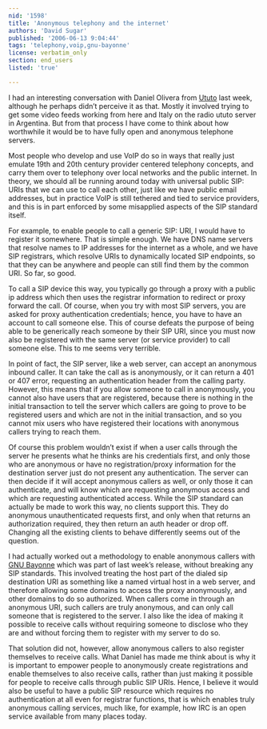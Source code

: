 ```yaml
---
nid: '1598'
title: 'Anonymous telephony and the internet'
authors: 'David Sugar'
published: '2006-06-13 9:04:44'
tags: 'telephony,voip,gnu-bayonne'
license: verbatim_only
section: end_users
listed: 'true'

---
```

I had an interesting conversation with Daniel Olivera from [Ututo](http://www.ututo.org) last week, although he perhaps didn’t perceive it as that. Mostly it involved trying to get some video feeds working from here and Italy on the radio ututo server in Argentina. But from that process I have come to think about how worthwhile it would be to have fully open and anonymous telephone servers.

Most people who develop and use VoIP do so in ways that really just emulate 19th and 20th century provider centered telephony concepts, and carry them over to telephony over local networks and the public internet. In theory, we should all be running around today with universal public SIP: URIs that we can use to call each other, just like we have public email addresses, but in practice VoIP is still tethered and tied to service providers, and this is in part enforced by some misapplied aspects of the SIP standard itself.

For example, to enable people to call a generic SIP: URI, I would have to register it somewhere. That is simple enough. We have DNS name servers that resolve names to IP addresses for the internet as a whole, and we have SIP registrars, which resolve URIs to dynamically located SIP endpoints, so that they can be anywhere and people can still find them by the common URI. So far, so good.

To call a SIP device this way, you typically go through a proxy with a public ip address which then uses the registrar information to redirect or proxy forward the call. Of course, when you try with most SIP servers, you are asked for proxy authentication credentials; hence, you have to have an account to call someone else. This of course defeats the purpose of being able to be generically reach someone by their SIP URI, since you must now also be registered with the same server (or service provider) to call someone else. This to me seems very terrible.

In point of fact, the SIP server, like a web server, can accept an anonymous inbound caller. It can take the call as is anonymously, or it can return a 401 or 407 error, requesting an authentication header from the calling party. However, this means that if you allow someone to call in anonymously, you cannot also have users that are registered, because there is nothing in the initial transaction to tell the server which callers are going to prove to be registered users and which are not in the initial transaction, and so you cannot mix users who have registered their locations with anonymous callers trying to reach them.

Of course this problem wouldn’t exist if when a user calls through the server he presents what he thinks are his credentials first, and only those who are anonymous or have no registration/proxy information for the destination server just do not present any authentication. The server can then decide if it will accept anonymous callers as well, or only those it can authenticate, and will know which are requesting anonymous access and which are requesting authenticated access. While the SIP standard can actually be made to work this way, no clients support this. They do anonymous unauthenticated requests first, and only when that returns an authorization required, they then return an auth header or drop off. Changing all the existing clients to behave differently seems out of the question.

I had actually worked out a methodology to enable anonymous callers with [GNU Bayonne](http://wiki.gnutelephony.org) which was part of last week’s release, without breaking any SIP standards. This involved treating the host part of the dialed sip destination URI as something like a named virtual host in a web server, and therefore allowing some domains to access the proxy anonymously, and other domains to do so authorized. When callers come in through an anonymous URI, such callers are truly anonymous, and can only call someone that is registered to the server. I also like the idea of making it possible to receive calls without requiring someone to disclose who they are and without forcing them to register with my server to do so.

That solution did not, however, allow anonymous callers to also register themselves to receive calls. What Daniel has made me think about is why it is important to empower people to anonymously create registrations and enable themselves to also receive calls, rather than just making it possible for people to receive calls through public SIP URIs. Hence, I believe it would also be useful to have a public SIP resource which requires no authentication at all even for registrar functions, that is which enables truly anonymous calling services, much like, for example, how IRC is an open service available from many places today.

